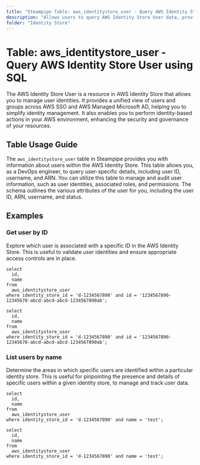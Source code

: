 ```yaml
---
title: "Steampipe Table: aws_identitystore_user - Query AWS Identity Store User using SQL"
description: "Allows users to query AWS Identity Store User data, providing details such as user ID, username, and ARN. This table is essential for managing and auditing user information within the AWS Identity Store."
folder: "Identity Store"
---
```


# Table: aws_identitystore_user - Query AWS Identity Store User using SQL

The AWS Identity Store User is a resource in AWS Identity Store that allows you to manage user identities. It provides a unified view of users and groups across AWS SSO and AWS Managed Microsoft AD, helping you to simplify identity management. It also enables you to perform identity-based actions in your AWS environment, enhancing the security and governance of your resources.

## Table Usage Guide

The `aws_identitystore_user` table in Steampipe provides you with information about users within the AWS Identity Store. This table allows you, as a DevOps engineer, to query user-specific details, including user ID, username, and ARN. You can utilize this table to manage and audit user information, such as user identities, associated roles, and permissions. The schema outlines the various attributes of the user for you, including the user ID, ARN, username, and status.

## Examples

### Get user by ID
Explore which user is associated with a specific ID in the AWS Identity Store. This is useful to validate user identities and ensure appropriate access controls are in place.

```sql+postgres
select
  id,
  name
from
  aws_identitystore_user
where identity_store_id = 'd-1234567890' and id = '1234567890-12345678-abcd-abcd-abcd-1234567890ab';
```

```sql+sqlite
select
  id,
  name
from
  aws_identitystore_user
where identity_store_id = 'd-1234567890' and id = '1234567890-12345678-abcd-abcd-abcd-1234567890ab';
```

### List users by name
Determine the areas in which specific users are identified within a particular identity store. This is useful for pinpointing the presence and details of specific users within a given identity store, to manage and track user data.

```sql+postgres
select
  id,
  name
from
  aws_identitystore_user
where identity_store_id = 'd-1234567890' and name = 'test';
```

```sql+sqlite
select
  id,
  name
from
  aws_identitystore_user
where identity_store_id = 'd-1234567890' and name = 'test';
```
